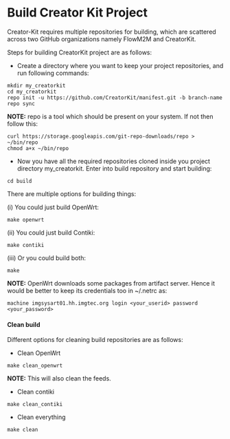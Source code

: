 # Build Creator Kit Project

Creator-Kit requires multiple repositories for building, which are scattered across two GitHub organizations namely FlowM2M and CreatorKit.

Steps for building CreatorKit project are as follows:
- Create a directory where you want to keep your project repositories, and run following commands:
```
mkdir my_creatorkit
cd my_creatorkit
repo init -u https://github.com/CreatorKit/manifest.git -b branch-name
repo sync
```
**NOTE:** repo is a tool which should be present on your system. If not then follow this:
```
curl https://storage.googleapis.com/git-repo-downloads/repo > ~/bin/repo
chmod a+x ~/bin/repo
```
- Now you have all the required repositories cloned inside you project directory my_creatorkit. Enter into build repository and start building:
```
cd build
```
There are multiple options for building things:

(i) You could just build OpenWrt:
```
make openwrt
```
(ii) You could just build Contiki:
```
make contiki
```
(iii) Or you could build both:
```
make
```
**NOTE:** OpenWrt downloads some packages from artifact server. Hence it would be better to keep its credentials too in ~/.netrc as:
```
machine imgsysart01.hh.imgtec.org login <your_userid> password <your_password>
```

#### Clean build
Different options for cleaning build repositories are as follows:
- Clean OpenWrt
```
make clean_openwrt
```
**NOTE:** This will also clean the feeds.
- Clean contiki
```
make clean_contiki
```
- Clean everything
```
make clean
```

